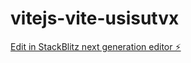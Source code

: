# vitejs-vite-usisutvx

[Edit in StackBlitz next generation editor ⚡️](https://stackblitz.com/~/github.com/lopecis942/vitejs-vite-usisutvx)